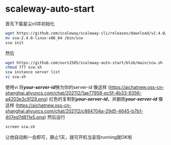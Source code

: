 # scaleway-auto-start
首先下载星尘cil并初始化
``` bash
wget https://github.com/scaleway/scaleway-cli/releases/download/v2.4.0/scw-2.4.0-linux-x86_64
mv scw-2.4.0-linux-x86_64 /bin/scw
scw init
```
然后
``` bash
wget https://github.com/ours1505/scaleway-auto-start/blob/main/scw.sh
chmod 777 scw.sh
scw instance server list
vi scw.sh
```
使用vi 将***your-server-id***换为你的server-id
像这样
(https://aichatnew.oss-cn-shanghai.aliyuncs.com/chat/202112/1ae77958-ec5f-4b33-8356-a4203e3c9129.png)
红色的复制到***your-server-id***，并删除***your-server-id***
像这样
(https://aichatnew.oss-cn-shanghai.aliyuncs.com/chat/202112/c884704a-29d5-4645-b7b1-407ed7d811e5.png)
然后运行
``` bash
screen scw.sh
```
让他自动刷一会即可，静止1天，就可开机当呈现running就OK啦
